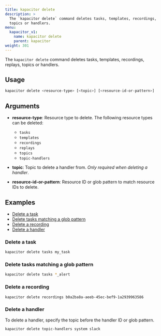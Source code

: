 ```yaml
---
title: kapacitor delete
description: >
  The `kapacitor delete` command deletes tasks, templates, recordings, replays,
  topics or handlers.
menu:
  kapacitor_v1:
    name: kapacitor delete
    parent: kapacitor
weight: 301
---
```


The `kapacitor delete` command deletes tasks, templates, recordings, replays,
topics or handlers.

## Usage

```sh
kapacitor delete <resource-type> [<topic>] [<resource-id-or-pattern>]
```

## Arguments

- **resource-type**: Resource type to delete.
  The following resource types can be deleted:

  - `tasks`
  - `templates`
  - `recordings`
  - `replays`
  - `topics`
  - `topic-handlers`

- **topic**: Topic to delete a handler from. _Only required when deleting a handler_.

- **resource-id-or-pattern**: Resource ID or glob pattern to match resource IDs
  to delete.

## Examples

- [Delete a task](#delete-a-task)
- [Delete tasks matching a glob pattern](#delete-tasks-matching-a-glob-pattern)
- [Delete a recording](#delete-a-recording)
- [Delete a handler](#delete-a-handler)

### Delete a task

```sh
kapacitor delete tasks my_task
```

### Delete tasks matching a glob pattern

```sh
kapacitor delete tasks *_alert
```

### Delete a recording

```sh
kapacitor delete recordings b0a2ba8a-aeeb-45ec-bef9-1a2939963586
```

### Delete a handler

To delete a handler, specify the topic before the handler ID or glob pattern.

```sh
kapacitor delete topic-handlers system slack
```
